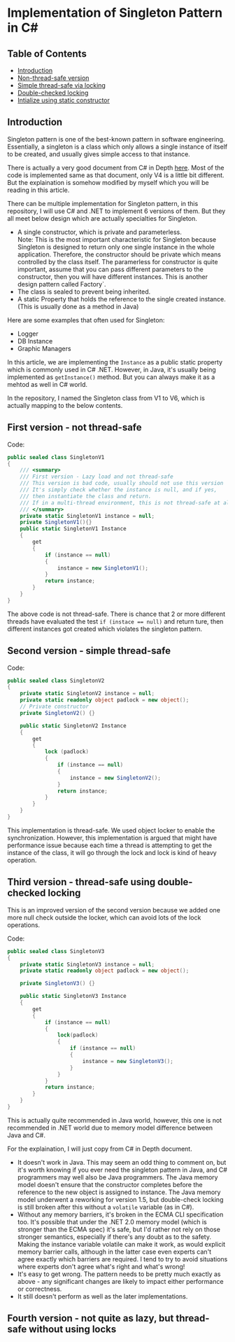 # Implementation of Singleton Pattern in C#

## Table of Contents
- [Introduction](#Introduction)
- [Non-thread-safe version](#first-version---not-thread-safe)
- [Simple thread-safe via locking](#second-version---simple-thread-safe)
- [Double-checked locking](#third-version---thread-safe-using-double-checked-locking)
- [Intialize using static constructor](fourth-version---not-quite-as-lazy-but-thread-safe-without-using-locks)

## Introduction
Singleton pattern is one of the best-known pattern in software engineering. Essentially, a singleton is a class which only allows a single instance of itself to be created, and usually gives simple access to that instance.

There is actually a very good document from C# in Depth [here](https://csharpindepth.com/Articles/Singleton). Most of the code is implemented same as that document, only V4 is a little bit different. But the explaination is somehow modified by myself which you will be reading in this article.

There can be multiple implementation for Singleton pattern, in this repository, I will use C# and .NET to implement 6 versions of them. But they all meet below design which are actually specialties for Singleton.

- A single constructor, which is private and parameterless. </br>
  Note: This is the most important characteristic for Singleton because Singleton is designed to return only one single instance in the whole application. Therefore, the constructor should be private which means controlled by the class itself. The paramerless for constructor is quite important, assume that you can pass different parameters to the constructor, then you will have different instances. This is another design pattern called Factory`.
- The class is sealed to prevent being inherited.
- A static Property that holds the reference to the single created instance. (This is usually done as a method in Java)

Here are some examples that often used for Singleton:

- Logger
- DB Instance
- Graphic Managers

In this article, we are implementing the `Instance` as a public static property which is commonly used in C# .NET. However, in Java, it's usually being implemented as `getInstance()` method. But you can always make it as a mehtod as well in C# world.

In the repository, I named the Singleton class from V1 to V6, which is actually mapping to the below contents.

## First version - not thread-safe

Code:

```csharp
public sealed class SingletonV1
{
    /// <summary>
    /// First version - Lazy load and not thread-safe
    /// This version is bad code, usually should not use this version
    /// It's simply check whether the instance is null, and if yes,
    /// then instantiate the class and return.
    /// If in a multi-thread environment, this is not thread-safe at all.
    /// </summary>
    private static SingletonV1 instance = null;
    private SingletonV1(){}
    public static SingletonV1 Instance
    {
        get
        {
            if (instance == null)
            {
                instance = new SingletonV1();
            }
            return instance;
        }
    }
}
```

The above code is not thread-safe. There is chance that 2 or more different threads have evaluated the test `if (instace == null)` and return ture, then different instances got created which violates the singleton pattern.

## Second version - simple thread-safe

Code:

```csharp
public sealed class SingletonV2
{
    private static SingletonV2 instance = null;
    private static readonly object padlock = new object();
    // Private constructor
    private SingletonV2() {}

    public static SingletonV2 Instance
    {
        get
        {
            lock (padlock)
            {
                if (instance == null)
                {
                    instance = new SingletonV2();
                }
                return instance;
            }
        }
    }
}
```

This implementation is thread-safe. We used object locker to enable the synchronization. However, this implementation is argued that might have performance issue because each time a thread is attempting to get the instance of the class, it will go through the lock and lock is kind of heavy operation.

## Third version - thread-safe using double-checked locking

This is an improved version of the second version because we added one more null check outside the locker, which can avoid lots of the lock operations.

Code:

```csharp
public sealed class SingletonV3
{
    private static SingletonV3 instance = null;
    private static readonly object padlock = new object();

    private SingletonV3() {}

    public static SingletonV3 Instance
    {
        get
        {
            if (instance == null)
            {
                lock(padlock)
                {
                    if (instance == null)
                    {
                        instance = new SingletonV3();
                    }
                }
            }
            return instance;
        }
    }
}
```

This is actually quite recommended in Java world, however, this one is not recommended in .NET world due to memory model difference between Java and C#.

For the explaination, I will just copy from C# in Depth document.

- It doesn't work in Java. This may seem an odd thing to comment on, but it's worth knowing if you ever need the singleton pattern in Java, and C# programmers may well also be Java programmers. The Java memory model doesn't ensure that the constructor completes before the reference to the new object is assigned to instance. The Java memory model underwent a reworking for version 1.5, but double-check locking is still broken after this without a `volatile` variable (as in C#).
- Without any memory barriers, it's broken in the ECMA CLI specification too. It's possible that under the .NET 2.0 memory model (which is stronger than the ECMA spec) it's safe, but I'd rather not rely on those stronger semantics, especially if there's any doubt as to the safety. Making the instance variable volatile can make it work, as would explicit memory barrier calls, although in the latter case even experts can't agree exactly which barriers are required. I tend to try to avoid situations where experts don't agree what's right and what's wrong!
- It's easy to get wrong. The pattern needs to be pretty much exactly as above - any significant changes are likely to impact either performance or correctness.
- It still doesn't perform as well as the later implementations.

## Fourth version - not quite as lazy, but thread-safe without using locks